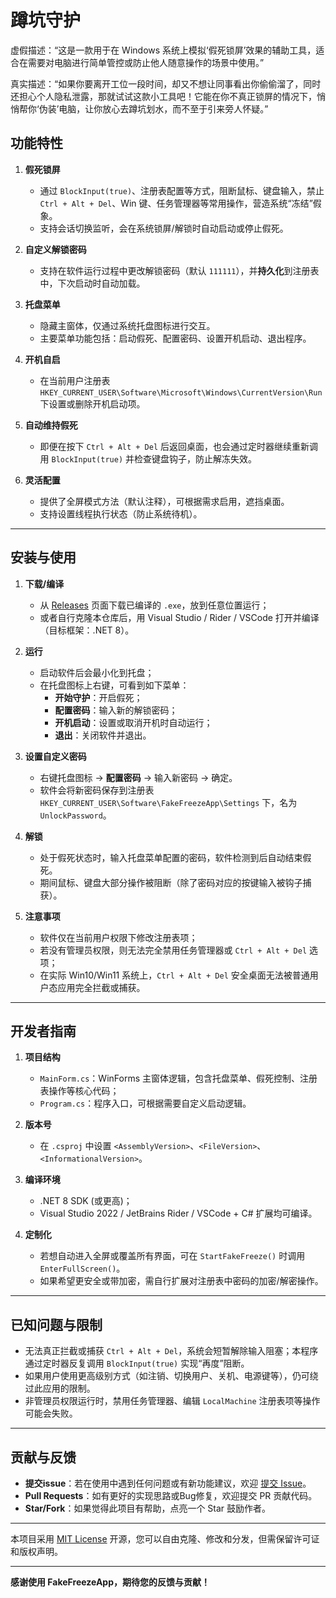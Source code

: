 # 蹲坑守护

虚假描述：“这是一款用于在 Windows 系统上模拟‘假死锁屏’效果的辅助工具，适合在需要对电脑进行简单管控或防止他人随意操作的场景中使用。”

真实描述：“如果你要离开工位一段时间，却又不想让同事看出你偷偷溜了，同时还担心个人隐私泄露，那就试试这款小工具吧！它能在你不真正锁屏的情况下，悄悄帮你‘伪装’电脑，让你放心去蹲坑划水，而不至于引来旁人怀疑。”

## 功能特性

1. **假死锁屏**  
   - 通过 `BlockInput(true)`、注册表配置等方式，阻断鼠标、键盘输入，禁止 `Ctrl + Alt + Del`、Win 键、任务管理器等常用操作，营造系统“冻结”假象。  
   - 支持会话切换监听，会在系统锁屏/解锁时自动启动或停止假死。

2. **自定义解锁密码**  
   - 支持在软件运行过程中更改解锁密码（默认 `111111`），并**持久化**到注册表中，下次启动时自动加载。

3. **托盘菜单**  
   - 隐藏主窗体，仅通过系统托盘图标进行交互。  
   - 主要菜单功能包括：启动假死、配置密码、设置开机启动、退出程序。

4. **开机自启**  
   - 在当前用户注册表 `HKEY_CURRENT_USER\Software\Microsoft\Windows\CurrentVersion\Run` 下设置或删除开机启动项。

5. **自动维持假死**  
   - 即便在按下 `Ctrl + Alt + Del` 后返回桌面，也会通过定时器继续重新调用 `BlockInput(true)` 并检查键盘钩子，防止解冻失效。

6. **灵活配置**  
   - 提供了全屏模式方法（默认注释），可根据需求启用，遮挡桌面。  
   - 支持设置线程执行状态（防止系统待机）。

---

## 安装与使用

1. **下载/编译**  
   - 从 [Releases](#) 页面下载已编译的 `.exe`，放到任意位置运行；  
   - 或者自行克隆本仓库后，用 Visual Studio / Rider / VSCode 打开并编译（目标框架：.NET 8）。

2. **运行**  
   - 启动软件后会最小化到托盘；  
   - 在托盘图标上右键，可看到如下菜单：  
     - **开始守护**：开启假死；  
     - **配置密码**：输入新的解锁密码；  
     - **开机启动**：设置或取消开机时自动运行；  
     - **退出**：关闭软件并退出。

3. **设置自定义密码**  
   - 右键托盘图标 → **配置密码** → 输入新密码 → 确定。  
   - 软件会将新密码保存到注册表 `HKEY_CURRENT_USER\Software\FakeFreezeApp\Settings` 下，名为 `UnlockPassword`。

4. **解锁**  
   - 处于假死状态时，输入托盘菜单配置的密码，软件检测到后自动结束假死。  
   - 期间鼠标、键盘大部分操作被阻断（除了密码对应的按键输入被钩子捕获）。

5. **注意事项**  
   - 软件仅在当前用户权限下修改注册表项；  
   - 若没有管理员权限，则无法完全禁用任务管理器或 `Ctrl + Alt + Del` 选项；  
   - 在实际 Win10/Win11 系统上，`Ctrl + Alt + Del` 安全桌面无法被普通用户态应用完全拦截或捕获。

---

## 开发者指南

1. **项目结构**  
   - `MainForm.cs`：WinForms 主窗体逻辑，包含托盘菜单、假死控制、注册表操作等核心代码；  
   - `Program.cs`：程序入口，可根据需要自定义启动逻辑。

2. **版本号**  
   - 在 `.csproj` 中设置 `<AssemblyVersion>`、`<FileVersion>`、`<InformationalVersion>`。

3. **编译环境**  
   - .NET 8 SDK (或更高)；  
   - Visual Studio 2022 / JetBrains Rider / VSCode + C# 扩展均可编译。

4. **定制化**  
   - 若想自动进入全屏或覆盖所有界面，可在 `StartFakeFreeze()` 时调用 `EnterFullScreen()`。  
   - 如果希望更安全或带加密，需自行扩展对注册表中密码的加密/解密操作。

---

## 已知问题与限制

- 无法真正拦截或捕获 `Ctrl + Alt + Del`，系统会短暂解除输入阻塞；本程序通过定时器反复调用 `BlockInput(true)` 实现“再度”阻断。  
- 如果用户使用更高级别方式（如注销、切换用户、关机、电源键等），仍可绕过此应用的限制。  
- 非管理员权限运行时，禁用任务管理器、编辑 `LocalMachine` 注册表项等操作可能会失败。

---

## 贡献与反馈

- **提交issue**：若在使用中遇到任何问题或有新功能建议，欢迎 [提交 Issue](#)。  
- **Pull Requests**：如有更好的实现思路或Bug修复，欢迎提交 PR 贡献代码。  
- **Star/Fork**：如果觉得此项目有帮助，点亮一个 Star 鼓励作者。

---

本项目采用 [MIT License](LICENSE) 开源，您可以自由克隆、修改和分发，但需保留许可证和版权声明。

---

**感谢使用 FakeFreezeApp，期待您的反馈与贡献！**
